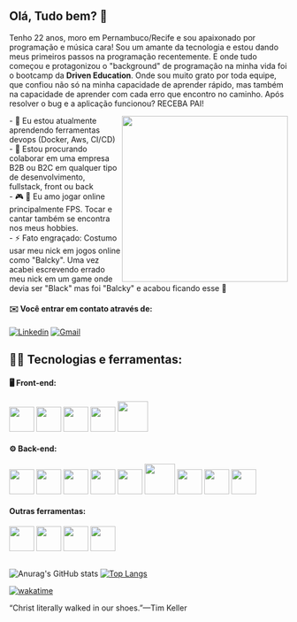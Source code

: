 ## Olá, Tudo bem? 👋

Tenho 22 anos, moro em Pernambuco/Recife e sou apaixonado por programação e música cara! Sou um amante da tecnologia e estou dando meus primeiros passos na programação recentemente. E onde tudo começou e protagonizou o "background" de programação na minha vida foi o bootcamp da **Driven Education**. Onde sou muito grato por toda equipe, que confiou não só na minha capacidade de aprender rápido, mas também na capacidade de aprender com cada erro que encontro no caminho. Após resolver o bug e a aplicação funcionou? RECEBA PAI!


<div display="flex">
<img align="right" width='300px' src="https://media.tenor.com/IkETK1qP31IAAAAS/receba-luva-de-pedreiro.gif" />
<p>
  - 🔭 Eu estou atualmente aprendendo ferramentas devops (Docker, Aws, CI/CD) </br>
  - 🔎 Estou procurando colaborar em uma empresa B2B ou B2C em qualquer tipo de desenvolvimento, fullstack, front ou back </br>
  - 🎮 🎸 Eu amo jogar online principalmente FPS. Tocar e cantar também se encontra nos meus hobbies. </br>
  - ⚡ Fato engraçado: Costumo usar meu nick em jogos online como "Balcky". Uma vez acabei escrevendo errado meu nick em um game onde devia ser "Black" mas foi "Balcky" e acabou ficando esse 🤣
</p>
</div>


#### ✉️ Você entrar em contato através de: </br>
[![Linkedin](https://img.shields.io/badge/LinkedIn-0077B5?style=for-the-badge&logo=linkedin&logoColor=white)](https://www.linkedin.com/in/matheusbalcky/) [![Gmail](https://img.shields.io/badge/Gmail-D14836?style=for-the-badge&logo=gmail&logoColor=white)](matheuscabal821@gmail.com)

</hr>

## 👨‍💻 Tecnologias e ferramentas:

#### 🖥️ Front-end:
<div style="display: inline-block">
<img width='45px' src="https://cdn.jsdelivr.net/gh/devicons/devicon/icons/html5/html5-original.svg" />
<img width='45px' src="https://cdn.jsdelivr.net/gh/devicons/devicon/icons/css3/css3-original.svg" />    
<img width='45px' src="https://cdn.jsdelivr.net/gh/devicons/devicon/icons/javascript/javascript-original.svg" />
<img width='45px' src="https://cdn.jsdelivr.net/gh/devicons/devicon/icons/react/react-original.svg" />
<img width='55px' src="https://cdn.jsdelivr.net/gh/devicons/devicon/icons/tailwindcss/tailwindcss-original-wordmark.svg" />
</div>

#### ⚙️ Back-end:
<div style="display: inline-block">
<img width='45px' src="https://cdn.jsdelivr.net/gh/devicons/devicon/icons/nodejs/nodejs-original.svg" />
<img width='45px' src="https://cdn.jsdelivr.net/gh/devicons/devicon/icons/express/express-original.svg" />
<img width='45px' src="https://cdn.jsdelivr.net/gh/devicons/devicon/icons/mongodb/mongodb-original-wordmark.svg" />  
<img width='45px' src="https://cdn.jsdelivr.net/gh/devicons/devicon/icons/postgresql/postgresql-original-wordmark.svg" />
<img width='45px' src="https://cdn.jsdelivr.net/gh/devicons/devicon/icons/typescript/typescript-original.svg" />
<img width='55px' src="https://cdn.worldvectorlogo.com/logos/prisma-2.svg" />
<img width='45px' src="https://cdn.jsdelivr.net/gh/devicons/devicon/icons/docker/docker-original.svg" />
<img width='45px' src="https://cdn.jsdelivr.net/gh/devicons/devicon/icons/jest/jest-plain.svg" />
<img width='45px' src="https://cdn.jsdelivr.net/gh/devicons/devicon/icons/amazonwebservices/amazonwebservices-original-wordmark.svg" />
</div>

#### Outras ferramentas:
<div style="display: inline-block">
<img width='45px' src="https://cdn.jsdelivr.net/gh/devicons/devicon/icons/figma/figma-original.svg" />
<img width='45px' src="https://cdn.jsdelivr.net/gh/devicons/devicon/icons/npm/npm-original-wordmark.svg" />
<img width='45px' src="https://cdn.jsdelivr.net/gh/devicons/devicon/icons/git/git-original.svg" />
<img width='45px' src="https://cdn.jsdelivr.net/gh/devicons/devicon/icons/slack/slack-original.svg" />
</div>

##
![Anurag's GitHub stats](https://github-readme-stats.vercel.app/api?username=MatheusBalcky&show_icons=true&theme=transparent)
[![Top Langs](https://github-readme-stats.vercel.app/api/top-langs/?username=MatheusBalcky&layout=compact)](https://github.com/MatheusBalcky/github-readme-stats)

[![wakatime](https://wakatime.com/badge/user/9b93ee4e-7aba-41dd-b467-4aa22a90e7f5.svg)](https://wakatime.com/@9b93ee4e-7aba-41dd-b467-4aa22a90e7f5)

 “Christ literally walked in our shoes.”—Tim Keller
